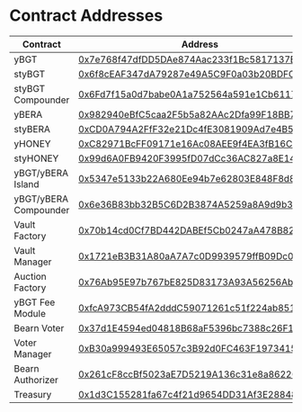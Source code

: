 # Contract Addresses

| Contract | Address |
|----------|---------|
| yBGT | [0x7e768f47dfDD5DAe874Aac233f1Bc5817137E453](https://berascan.com/address/0x7e768f47dfDD5DAe874Aac233f1Bc5817137E453) |
| styBGT | [0x6f8cEAF347dA79287e49A5C9F0a03b20BDFCB7D3](https://berascan.com/address/0x6f8cEAF347dA79287e49A5C9F0a03b20BDFCB7D3) |
| styBGT Compounder | [0x6Fd7f15a0d7babe0A1a752564a591e1Cb6117F80](https://berascan.com/address/0x6Fd7f15a0d7babe0A1a752564a591e1Cb6117F80) |
| yBERA | [0x982940eBfC5caa2F5b5a82AAc2Dfa99F18BB7dA4](https://berascan.com/address/0x982940eBfC5caa2F5b5a82AAc2Dfa99F18BB7dA4) |
| styBERA | [0xCD0A794A2FfF32e21Dc4fE3081909Ad7e4B55a35](https://berascan.com/address/0xCD0A794A2FfF32e21Dc4fE3081909Ad7e4B55a35) |
| yHONEY | [0xC82971BcFF09171e16Ac08AEE9f4EA3fB16C3BDC](https://berascan.com/address/0xC82971BcFF09171e16Ac08AEE9f4EA3fB16C3BDC) |
| styHONEY | [0x99d6A0FB9420F3995fD07dCc36AC827a8E146cf9](https://berascan.com/address/0x99d6A0FB9420F3995fD07dCc36AC827a8E146cf9) |
| yBGT/yBERA Island | [0x5347e5133b22A680Ee94b7e62803E848F8d8C92e](https://berascan.com/address/0x5347e5133b22A680Ee94b7e62803E848F8d8C92e) |
| yBGT/yBERA Compounder | [0x6e36B83bb32B5C6D2B3874A5259a8A9d9b378F36](https://berascan.com/address/0x6e36B83bb32B5C6D2B3874A5259a8A9d9b378F36) |
| Vault Factory | [0x70b14cd0Cf7BD442DABEf5Cb0247aA478B82fcbb](https://berascan.com/address/0x70b14cd0Cf7BD442DABEf5Cb0247aA478B82fcbb) |
| Vault Manager | [0x1721eB3B31A80aA7A7c0D9939579ffB09Dc0d33e](https://berascan.com/address/0x1721eB3B31A80aA7A7c0D9939579ffB09Dc0d33e) |
| Auction Factory | [0x76Ab95E97b767bE825D83173A93A56256AbdcA36](https://berascan.com/address/0x76Ab95E97b767bE825D83173A93A56256AbdcA36) |
| yBGT Fee Module | [0xfcA973CB54fA2dddC59071261c51f224ab8515D3](https://berascan.com/address/0xfcA973CB54fA2dddC59071261c51f224ab8515D3) |
| Bearn Voter | [0x37d1E4594ed04818B68aF5396bc7388c26F17E4A](https://berascan.com/address/0x37d1E4594ed04818B68aF5396bc7388c26F17E4A) |
| Voter Manager | [0xB30a999493E65057c3B92d0FC463F197341582eB](https://berascan.com/address/0xB30a999493E65057c3B92d0FC463F197341582eB) |
| Bearn Authorizer | [0x261cF8ccBf5023aE7D5219A136c31e8a86220FD3](https://berascan.com/address/0x261cF8ccBf5023aE7D5219A136c31e8a86220FD3) |
| Treasury | [0x1d3C155281fa67c4f21d9654DD31Af3E288487c6](https://berascan.com/address/0x1d3C155281fa67c4f21d9654DD31Af3E288487c6) |
